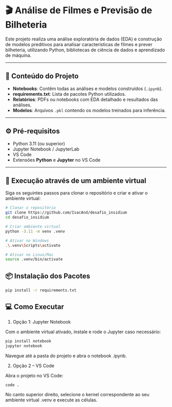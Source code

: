 # 🎬 Análise de Filmes e Previsão de Bilheteria

Este projeto realiza uma análise exploratória de dados (EDA) e construção de modelos preditivos para analisar características de filmes e prever bilheteria, utilizando Python, bibliotecas de ciência de dados e aprendizado de máquina.

---

## 📝 Conteúdo do Projeto

- **Notebooks**: Contêm todas as análises e modelos construídos (`.ipynb`).
- **requirements.txt**: Lista de pacotes Python utilizados.
- **Relatórios**: PDFs ou notebooks com EDA detalhado e resultados das análises.
- **Modelos**: Arquivos `.pkl` contendo os modelos treinados para inferência.

---

## ⚙️ Pré-requisitos

- Python 3.11 (ou superior)
- Jupyter Notebook / JupyterLab
- VS Code 
- Extensões **Python** e **Jupyter** no VS Code

---

## 🚀 Execução através de um ambiente virtual

Siga os seguintes passos para clonar o repositório e criar e ativar o ambiente virtual:

```bash
# Clonar o repositório
git clone https://github.com/IsacAnd/desafio_insidium
cd desafio_insidium
```

```bash
# Criar ambiente virtual
python -3.11 -m venv .venv

# Ativar no Windows
.\.venv\Scripts\activate

# Ativar no Linux/Mac
source .venv/bin/activate
```

## 📦 Instalação dos Pacotes

```bash
pip install -r requirements.txt
```

## 💻 Como Executar

1. Opção 1: Jupyter Notebook

Com o ambiente virtual ativado, instale e rode o Jupyter caso necessário:

```bash
pip install notebook
jupyter notebook
```

Navegue até a pasta do projeto e abra o notebook .ipynb.

2. Opção 2 – VS Code

Abra o projeto no VS Code:

```bash
code .
```

No canto superior direito, selecione o kernel correspondente ao seu ambiente virtual .venv e execute as células.






